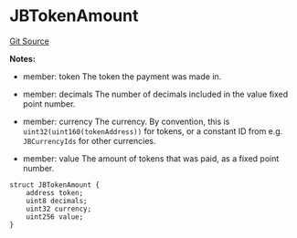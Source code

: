 # JBTokenAmount
[Git Source](https://github.com/Bananapus/nana-core/blob/1fb5688d98a7c6e49f86f6a7e868a61ef4c2409a/src/structs/JBTokenAmount.sol)

**Notes:**
- member: token The token the payment was made in.

- member: decimals The number of decimals included in the value fixed point number.

- member: currency The currency. By convention, this is `uint32(uint160(tokenAddress))` for tokens, or a
constant ID from e.g. `JBCurrencyIds` for other currencies.

- member: value The amount of tokens that was paid, as a fixed point number.


```solidity
struct JBTokenAmount {
    address token;
    uint8 decimals;
    uint32 currency;
    uint256 value;
}
```

